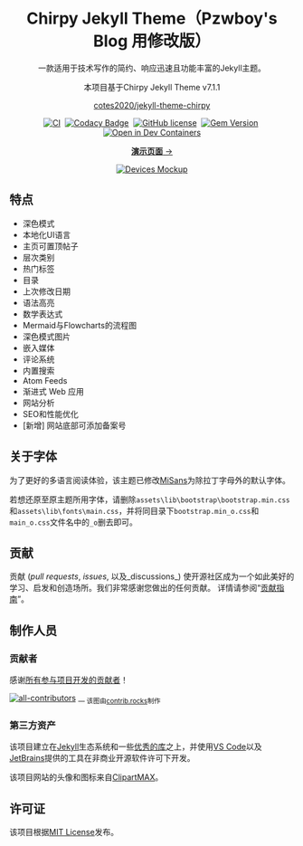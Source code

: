 <!-- markdownlint-disable-next-line -->
<div align="center">

  <!-- markdownlint-disable-next-line -->
  # Chirpy Jekyll Theme（Pzwboy's Blog 用修改版）

  一款适用于技术写作的简约、响应迅速且功能丰富的Jekyll主题。
  
  本项目基于Chirpy Jekyll Theme v7.1.1
  
  [cotes2020/jekyll-theme-chirpy](https://github.com/cotes2020/jekyll-theme-chirpy)

  [![CI](https://img.shields.io/github/actions/workflow/status/cotes2020/jekyll-theme-chirpy/ci.yml?logo=github)][ci]&nbsp;
  [![Codacy Badge](https://img.shields.io/codacy/grade/4e556876a3c54d5e8f2d2857c4f43894?logo=codacy)][codacy]&nbsp;
  [![GitHub license](https://img.shields.io/github/license/cotes2020/jekyll-theme-chirpy?color=goldenrod)][license]&nbsp;
  [![Gem Version](https://img.shields.io/gem/v/jekyll-theme-chirpy?&logo=RubyGems&logoColor=ghostwhite&label=gem&color=orange)][gem]&nbsp;
  [![Open in Dev Containers](https://img.shields.io/badge/Dev_Containers-Open-deepskyblue?logo=linuxcontainers)][open-container]

  [**演示页面** →][demo]

  [![Devices Mockup](https://chirpy-img.netlify.app/commons/devices-mockup.png)][demo]

</div>

## 特点

- 深色模式
- 本地化UI语言
- 主页可置顶帖子
- 层次类别
- 热门标签
- 目录
- 上次修改日期
- 语法高亮
- 数学表达式
- Mermaid与Flowcharts的流程图
- 深色模式图片
- 嵌入媒体
- 评论系统
- 内置搜索
- Atom Feeds
- 渐进式 Web 应用
- 网站分析
- SEO和性能优化
- [新增] 网站底部可添加备案号

## 关于字体

为了更好的多语言阅读体验，该主题已修改[MiSans](https://hyperos.mi.com/font)为除拉丁字母外的默认字体。

若想还原至原主题所用字体，请删除`assets\lib\bootstrap\bootstrap.min.css`和`assets\lib\fonts\main.css`，并将同目录下`bootstrap.min_o.css`和`main_o.css`文件名中的`_o`删去即可。

## 贡献

贡献 (_pull requests_, _issues_, 以及_discussions_) 使开源社区成为一个如此美好的学习、启发和创造场所。我们非常感谢您做出的任何贡献。
详情请参阅“[贡献指南][contribute-guide]”。

## 制作人员

### 贡献者

感谢[所有参与项目开发的贡献者][contributors]！

[![all-contributors](https://contrib.rocks/image?repo=cotes2020/jekyll-theme-chirpy&columns=16)][contributors]
<sub> — 该图由[contrib.rocks](https://contrib.rocks)制作</sub>

### 第三方资产

该项目建立在[Jekyll][jekyllrb]生态系统和一些[优秀的库][lib]之上，并使用[VS Code][vscode]以及[JetBrains][jetbrains]提供的工具在非商业开源软件许可下开发。

该项目网站的头像和图标来自[ClipartMAX][clipartmax]。

## 许可证

该项目根据[MIT License][license]发布。

[gem]: https://rubygems.org/gems/jekyll-theme-chirpy
[ci]: https://github.com/cotes2020/jekyll-theme-chirpy/actions/workflows/ci.yml?query=event%3Apush+branch%3Amaster
[codacy]: https://app.codacy.com/gh/cotes2020/jekyll-theme-chirpy/dashboard?utm_source=gh&utm_medium=referral&utm_content=&utm_campaign=Badge_grade
[license]: https://github.com/cotes2020/jekyll-theme-chirpy/blob/master/LICENSE
[open-container]: https://vscode.dev/redirect?url=vscode://ms-vscode-remote.remote-containers/cloneInVolume?url=https://github.com/cotes2020/jekyll-theme-chirpy
[jekyllrb]: https://jekyllrb.com/
[clipartmax]: https://www.clipartmax.com/middle/m2i8b1m2K9Z5m2K9_ant-clipart-childrens-ant-cute/
[demo]: https://pzwboy.eu.org/
[wiki]: https://github.com/cotes2020/jekyll-theme-chirpy/wiki
[contribute-guide]: https://github.com/cotes2020/jekyll-theme-chirpy/blob/master/docs/CONTRIBUTING.md
[contributors]: https://github.com/cotes2020/jekyll-theme-chirpy/graphs/contributors
[lib]: https://github.com/cotes2020/chirpy-static-assets
[vscode]: https://code.visualstudio.com/
[jetbrains]: https://www.jetbrains.com/?from=jekyll-theme-chirpy
